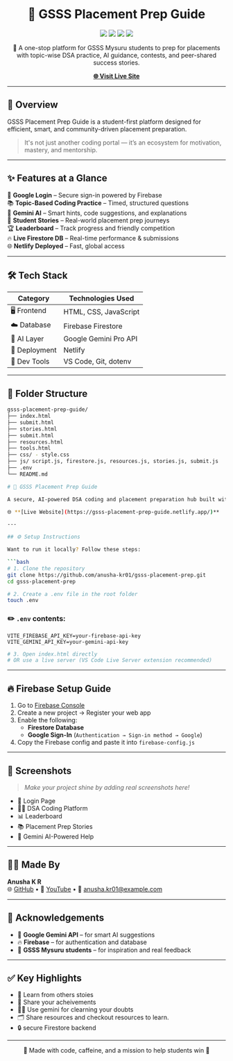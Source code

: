 <!-- Banner -->
<h1 align="center">🚀 GSSS Placement Prep Guide</h1>
<p align="center">
  <img src="https://img.shields.io/badge/Status-Live-green?style=flat-square&logo=vercel&logoColor=white" />
  <img src="https://img.shields.io/badge/Firebase-Firestore-orange?style=flat-square&logo=firebase" />
  <img src="https://img.shields.io/badge/AI-Gemini-blueviolet?style=flat-square&logo=google" />
  <img src="https://img.shields.io/badge/Hosted%20on-Netlify-brightgreen?style=flat-square&logo=netlify" />
</p>

<p align="center">
  🎯 A one-stop platform for GSSS Mysuru students to prep for placements with topic-wise DSA practice, AI guidance, contests, and peer-shared success stories.
</p>

<p align="center">
  <a href="https://gsss-placement-prep-guide.netlify.app/" target="_blank"><strong>🌐 Visit Live Site</strong></a>
</p>

---

## 📌 Overview

GSSS Placement Prep Guide is a student-first platform designed for efficient, smart, and community-driven placement preparation.

> It's not just another coding portal — it’s an ecosystem for motivation, mastery, and mentorship.

---

## ✨ Features at a Glance

🚀 **Google Login** – Secure sign-in powered by Firebase  
📚 **Topic-Based Coding Practice** – Timed, structured questions  
🧠 **Gemini AI** – Smart hints, code suggestions, and explanations  
📖 **Student Stories** – Real-world placement prep journeys  
🏆 **Leaderboard** – Track progress and friendly competition  
🔥 **Live Firestore DB** – Real-time performance & submissions  
🌐 **Netlify Deployed** – Fast, global access

---

## 🛠️ Tech Stack

| Category      | Technologies Used                                   |
|---------------|-----------------------------------------------------|
| 🖥️ Frontend   | HTML, CSS, JavaScript                               |
| ☁️ Database   | Firebase Firestore                                  |
| 🤖 AI Layer    | Google Gemini Pro API                               |
| 🚀 Deployment | Netlify                                             |
| 🧪 Dev Tools   | VS Code, Git, dotenv                                |

---

## 📁 Folder Structure

```bash
gsss-placement-prep-guide/
├── index.html
├── submit.html
├── stories.html
├── submit.html
├── resources.html
├── tools.html
├── css/ - style.css
├── js/ script.js, firestore.js, resources.js, stories.js, submit.js
├── .env        
└── README.md

# 🚀 GSSS Placement Prep Guide

A secure, AI-powered DSA coding and placement preparation hub built with **Firebase**, **Gemini AI**, and 💙 for GSSS Mysuru students.

🌐 **[Live Website](https://gsss-placement-prep-guide.netlify.app/)**

---

## ⚙️ Setup Instructions

Want to run it locally? Follow these steps:

```bash
# 1. Clone the repository
git clone https://github.com/anusha-kr01/gsss-placement-prep.git
cd gsss-placement-prep

# 2. Create a .env file in the root folder
touch .env
```

### ✏️ `.env` contents:

```env
VITE_FIREBASE_API_KEY=your-firebase-api-key
VITE_GEMINI_API_KEY=your-gemini-api-key
```

```bash
# 3. Open index.html directly
# OR use a live server (VS Code Live Server extension recommended)
```

---

## 🔥 Firebase Setup Guide

1. Go to [Firebase Console](https://console.firebase.google.com/)
2. Create a new project → Register your web app
3. Enable the following:
   - **Firestore Database**
   - **Google Sign-In** (`Authentication → Sign-in method → Google`)
4. Copy the Firebase config and paste it into `firebase-config.js`

---

## 📸 Screenshots

> _Make your project shine by adding real screenshots here!_

- 🔐 Login Page  
- 👨‍💻 DSA Coding Platform  
- 📊 Leaderboard  
- 📚 Placement Prep Stories  
- 🧠 Gemini AI-Powered Help

---

## 👩‍💻 Made By

**Anusha K R**  
🌐 [GitHub](https://github.com/anusha-kr01) • 🎥 [YouTube](https://youtube.com) • 📩 anusha.kr01@example.com  

---

## 🙌 Acknowledgements

- 💬 **Google Gemini API** – for smart AI suggestions  
- 🔥 **Firebase** – for authentication and database  
- 🧠 **GSSS Mysuru students** – for inspiration and real feedback  

---

## ✅ Key Highlights

- 🧠 Learn from others stoies
- 🚀 Share your acheivements
- 🧑‍💻 Use gemini for clearning your doubts
- 🗂️ Share resources and checkout resources to learn.
- 🔒 secure Firestore backend

---

<p align="center">💙 Made with code, caffeine, and a mission to help students win 🏁</p>
